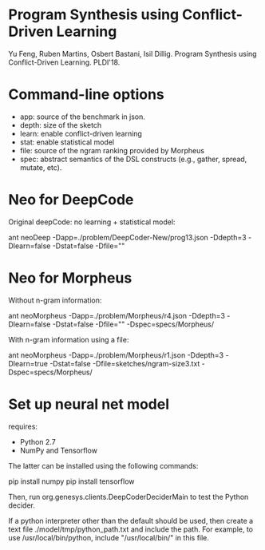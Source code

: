 # Program Synthesis using Conflict-Driven Learning

 Yu Feng, Ruben Martins, Osbert Bastani, Isil Dillig. Program Synthesis using Conflict-Driven Learning. PLDI'18.

# Command-line options

- app: source of the benchmark in json.
- depth: size of the sketch
- learn: enable conflict-driven learning
- stat: enable statistical model
- file: source of the ngram ranking provided by Morpheus
- spec: abstract semantics of the DSL constructs (e.g., gather, spread, mutate, etc).

# Neo for DeepCode 
Original deepCode: no learning + statistical model:

ant neoDeep -Dapp=./problem/DeepCoder-New/prog13.json -Ddepth=3 -Dlearn=false -Dstat=false -Dfile=""


# Neo for Morpheus

Without n-gram information:

ant neoMorpheus -Dapp=./problem/Morpheus/r4.json -Ddepth=3 -Dlearn=false -Dstat=false -Dfile="" -Dspec=specs/Morpheus/

With n-gram information using a file:

ant neoMorpheus -Dapp=./problem/Morpheus/r1.json -Ddepth=3 -Dlearn=true -Dstat=false -Dfile=sketches/ngram-size3.txt -Dspec=specs/Morpheus/

# Set up neural net model

 requires:
 - Python 2.7
 - NumPy and Tensorflow

 The latter can be installed using the following commands:

pip install numpy
pip install tensorflow

 Then, run org.genesys.clients.DeepCoderDeciderMain to test the Python decider.

 If a python interpreter other than the default should be used, then create
 a text file ./model/tmp/python_path.txt and include the path. For example,
 to use /usr/local/bin/python, include "/usr/local/bin/" in this file.
 
